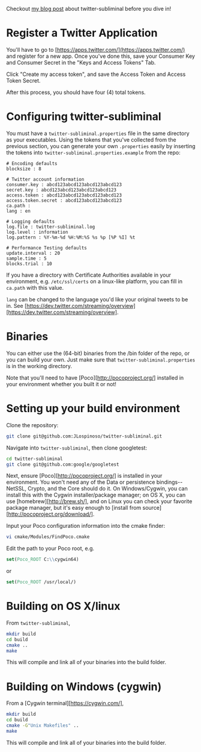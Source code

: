 Checkout [my blog post](https://jlospinoso.github.io/subliminal-channel/twitter/poco/cryptography/c++/developing/software/2016/02/06/twitter-subliminal.html)
about twitter-subliminal before you dive in!

# Register a Twitter Application
You'll have to go to [https://apps.twitter.com/](https://apps.twitter.com/) and register for a new app.
Once you've done this, save your Consumer Key and Consumer Secret in the "Keys and Access Tokens" Tab.

Click "Create my access token", and save the Access Token and Access Token Secret.

After this process, you should have four (4) total tokens.

# Configuring twitter-subliminal
You must have a `twitter-subliminal.properties` file in the same directory as your executables. Using the
tokens that you've collected from the previous section, you can generate your own `.properties` easily
by inserting the tokens into `twitter-subliminal.properties.example` from the repo:

```properties
# Encoding defaults
blocksize : 8

# Twitter account information
consumer.key : abcd123abcd123abcd123abcd123
secret.key : abcd123abcd123abcd123abcd123
access.token : abcd123abcd123abcd123abcd123
access.token.secret : abcd123abcd123abcd123
ca.path :
lang : en

# Logging defaults
log.file : twitter-subliminal.log
log.level : information
log.pattern : %Y-%m-%d %H:%M:%S %s %p [%P %I] %t

# Performance Testing defaults
update.interval : 20
sample.time : 5
blocks.trial : 10
```

If you have a directory with Certificate Authorities available in your environment, e.g. `/etc/ssl/certs` on
a linux-like platform, you can fill in `ca.path` with this value.

`lang` can be changed to the language you'd like your original tweets to be in. See [https://dev.twitter.com/streaming/overview][https://dev.twitter.com/streaming/overview].

# Binaries
You can either use the (64-bit) binaries from the /bin folder of the repo, or you can build your own.
Just make sure that `twitter-subliminal.properties` is in the working directory.

Note that you'll need to have [Poco][http://pocoproject.org/] installed in your environment
whether you built it or not!

# Setting up your build environment
Clone the repository:

```sh
git clone git@github.com:JLospinoso/twitter-subliminal.git
```

Navigate into `twitter-subliminal`, then clone googletest:

```sh
cd twitter-subliminal
git clone git@github.com:google/googletest
```

Next, ensure [Poco][http://pocoproject.org/] is installed in your environment. You won't need
any of the Data or persistence bindings--NetSSL, Crypto, and the Core should do it. On Windows/Cygwin,
you can install this with the Cygwin installer/package manager; on OS X, you can use [homebrew][http://brew.sh/],
and on Linux you can check your favorite package manager, but it's easy enough to [install from source][http://pocoproject.org/download/].

Input your Poco configuration information into the cmake finder:

```sh
vi cmake/Modules/FindPoco.cmake
```

Edit the path to your Poco root, e.g.

```cmake
set(Poco_ROOT C:\\cygwin64)
```

or

```cmake
set(Poco_ROOT /usr/local/)
```

# Building on OS X/linux
From `twitter-subliminal`,

```sh
mkdir build
cd build
cmake ..
make
```

This will compile and link all of your binaries into the build folder.

# Building on Windows (cygwin)
From a [Cygwin terminal][https://cygwin.com/],

```sh
mkdir build
cd build
cmake -G"Unix Makefiles" ..
make
```

This will compile and link all of your binaries into the build folder.
